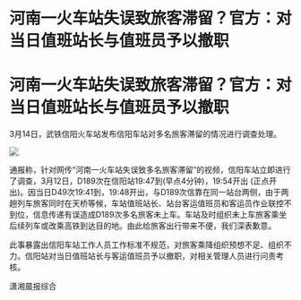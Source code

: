 # 河南一火车站失误致旅客滞留？官方：对当日值班站长与值班员予以撤职

# 河南一火车站失误致旅客滞留？官方：对当日值班站长与值班员予以撤职

3月14日，武铁信阳火车站发布信阳车站对多名旅客滞留的情况进行调查处理。

![](https://inews.gtimg.com/om_bt/OqELwObj1SCALeBjQ_RVqlBebMP_wKc3r3RCUO5fhdoWQAA/1000)

通报称，针对网传“河南一火车站失误致多名旅客滞留”的视频，信阳车站立即进行了调查，3月12日，D189次在信阳站19:47到(早点4分钟)，19:54开出
(正点开出)。因当日D49次19:41到，19:48开出，与D189次信靠在同一站台两侧，由于两趟列车旅客同时在天桥等候，车站值班站长、站台客运值班员和客运员作业联控不到位，信息传递有误造成D189次多名旅客未上车。车站及时组织未上车旅客乘坐后续列车或改乘高铁到达目的地。由此给旅客出行带来不便，我们深表歉意。

此事暴露出信阳车站工作人员工作标准不规范，对旅客乘降组织预想不足、组织不力。信阳站对当日值班站长与客运值班员予以撤职，对相关管理人员进行问责考核。

潇湘晨报综合

